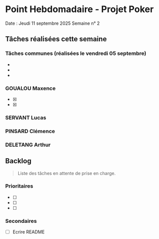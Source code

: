 # Point Hebdomadaire - Projet Poker

Date : Jeudi 11 septembre 2025
Semaine n° 2

## Tâches réalisées cette semaine

### Tâches communes (réalisées le vendredi 05 septembre)

- 
- 
- 

### GOUALOU Maxence
- [x] 
- [x] 



### SERVANT Lucas


### PINSARD Clémence


### DELETANG Arthur


## Backlog

> Liste des tâches en attente de prise en charge.

### Prioritaires

- [ ] 
- [ ] 
- [ ] 

### Secondaires

- [ ] Ecrire README
